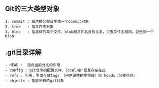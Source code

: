 ## Git的三大类型对象
	1. commit : 每次提交都会生成一个commit对象
	2. tree   : 指文件夹对象
	3. blob	  : 指具体的某个文件，blob和文件名没有关系，只要文件名相同，就是同一个blob


## .git目录详解
	- HEAD :  指向当前分支的引用
	- config : git仓库的配置文件，local用户信息存在在此
	- refs : 引用，里面存放tags （用户设置的里程碑）和 heads（分支信息）
	- objects : 存放所有的git对象